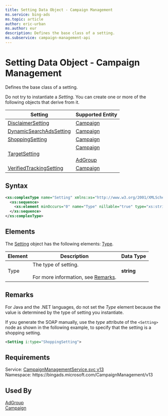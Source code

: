 ```yaml
---
title: Setting Data Object - Campaign Management
ms.service: bing-ads
ms.topic: article
author: eric-urban
ms.author: eur
description: Defines the base class of a setting.
ms.subservice: campaign-management-api
---
```

# Setting Data Object - Campaign Management
Defines the base class of a setting.

Do not try to instantiate a *Setting*. You can create one or more of the following objects that derive from it.

|Setting|Supported Entity|
|-----|-----|
|[DisclaimerSetting](disclaimersetting.md)|[Campaign](campaign.md)|
|[DynamicSearchAdsSetting](dynamicsearchadssetting.md)|[Campaign](campaign.md)|
|[ShoppingSetting](shoppingsetting.md)|[Campaign](campaign.md)|
|[TargetSetting](targetsetting.md)|[Campaign](campaign.md)<br/><br/>[AdGroup](adgroup.md)|
|[VerifiedTrackingSetting](verifiedtrackingsetting.md)|[Campaign](campaign.md)|

## Syntax
```xml
<xs:complexType name="Setting" xmlns:xs="http://www.w3.org/2001/XMLSchema">
  <xs:sequence>
    <xs:element minOccurs="0" name="Type" nillable="true" type="xs:string" />
  </xs:sequence>
</xs:complexType>
```

## <a name="elements"></a>Elements

The [Setting](setting.md) object has the following elements: [Type](#type).

|Element|Description|Data Type|
|-----------|---------------|-------------|
|<a name="type"></a>Type|The type of setting.<br/><br/>For more information, see [Remarks](#remarks).|**string**|

## <a name="remarks"></a>Remarks
For Java and the .NET languages, do not set the *Type* element because the value is determined by the type of setting you instantiate.

If you generate the SOAP manually, use the *type* attribute of the `<Setting>` node as shown in the following example, to specify that the setting is a shopping setting.

```xml
<Setting i:type="ShoppingSetting">
```

## Requirements
Service: [CampaignManagementService.svc v13](https://campaign.api.bingads.microsoft.com/Api/Advertiser/CampaignManagement/v13/CampaignManagementService.svc)  
Namespace: https\://bingads.microsoft.com/CampaignManagement/v13  

## Used By
[AdGroup](adgroup.md)  
[Campaign](campaign.md)  
